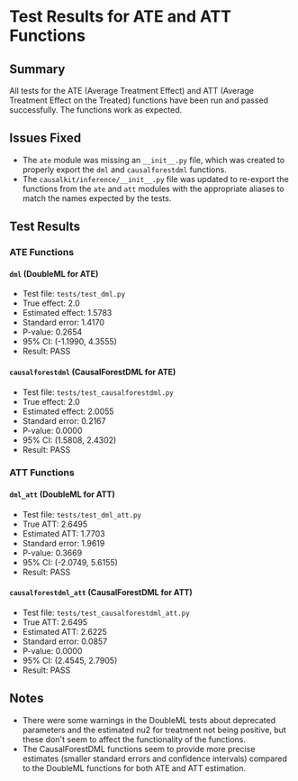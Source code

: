 # Test Results for ATE and ATT Functions

## Summary
All tests for the ATE (Average Treatment Effect) and ATT (Average Treatment Effect on the Treated) functions have been run and passed successfully. The functions work as expected.

## Issues Fixed
- The `ate` module was missing an `__init__.py` file, which was created to properly export the `dml` and `causalforestdml` functions.
- The `causalkit/inference/__init__.py` file was updated to re-export the functions from the `ate` and `att` modules with the appropriate aliases to match the names expected by the tests.

## Test Results

### ATE Functions

#### `dml` (DoubleML for ATE)
- Test file: `tests/test_dml.py`
- True effect: 2.0
- Estimated effect: 1.5783
- Standard error: 1.4170
- P-value: 0.2654
- 95% CI: (-1.1990, 4.3555)
- Result: PASS

#### `causalforestdml` (CausalForestDML for ATE)
- Test file: `tests/test_causalforestdml.py`
- True effect: 2.0
- Estimated effect: 2.0055
- Standard error: 0.2167
- P-value: 0.0000
- 95% CI: (1.5808, 2.4302)
- Result: PASS

### ATT Functions

#### `dml_att` (DoubleML for ATT)
- Test file: `tests/test_dml_att.py`
- True ATT: 2.6495
- Estimated ATT: 1.7703
- Standard error: 1.9619
- P-value: 0.3669
- 95% CI: (-2.0749, 5.6155)
- Result: PASS

#### `causalforestdml_att` (CausalForestDML for ATT)
- Test file: `tests/test_causalforestdml_att.py`
- True ATT: 2.6495
- Estimated ATT: 2.6225
- Standard error: 0.0857
- P-value: 0.0000
- 95% CI: (2.4545, 2.7905)
- Result: PASS

## Notes
- There were some warnings in the DoubleML tests about deprecated parameters and the estimated nu2 for treatment not being positive, but these don't seem to affect the functionality of the functions.
- The CausalForestDML functions seem to provide more precise estimates (smaller standard errors and confidence intervals) compared to the DoubleML functions for both ATE and ATT estimation.